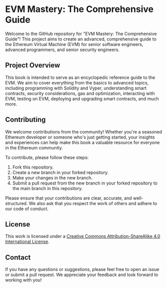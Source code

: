 # EVM Mastery: The Comprehensive Guide

Welcome to the GitHub repository for "EVM Mastery: The Comprehensive Guide"! This project aims to create an advanced, comprehensive guide to the Ethereum Virtual Machine (EVM) for senior software engineers, advanced programmers, and senior security engineers.

## Project Overview

This book is intended to serve as an encyclopedic reference guide to the EVM. We aim to cover everything from the basics to advanced topics, including programming with Solidity and Vyper, understanding smart contracts, security considerations, gas and optimization, interacting with EVM, testing on EVM, deploying and upgrading smart contracts, and much more.

## Contributing

We welcome contributions from the community! Whether you're a seasoned Ethereum developer or someone who's just getting started, your insights and experiences can help make this book a valuable resource for everyone in the Ethereum community.

To contribute, please follow these steps:

1. Fork this repository.
2. Create a new branch in your forked repository.
3. Make your changes in the new branch.
4. Submit a pull request from the new branch in your forked repository to the main branch in this repository.

Please ensure that your contributions are clear, accurate, and well-structured. We also ask that you respect the work of others and adhere to our code of conduct.

## License

This work is licensed under a [Creative Commons Attribution-ShareAlike 4.0 International License](http://creativecommons.org/licenses/by-sa/4.0/).

## Contact

If you have any questions or suggestions, please feel free to open an issue or submit a pull request. We appreciate your feedback and look forward to working with you!
